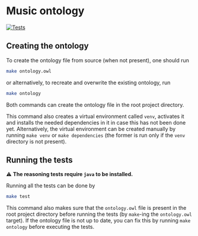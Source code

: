 # Music ontology

[![Tests](https://github.com/allexks/music-ontology/actions/workflows/tests.yml/badge.svg)](https://github.com/allexks/music-ontology/actions/workflows/tests.yml)

## Creating the ontology

To create the ontology file from source (when not present), one should run

```bash
make ontology.owl
```

or alternatively, to recreate and overwrite the existing ontology, run

```bash
make ontology
```

Both commands can create the ontology file in the root project directory.

This command also creates a virtual environment called `venv`, activates it and installs the needed dependencies in it in case this has not been done yet. Alternatively, the virtual environment can be created manually by running `make venv` or `make dependencies` (the former is run only if the `venv` directory is not present).

## Running the tests

⚠️ **The reasoning tests require `java` to be installed.**

Running all the tests can be done by

```bash
make test
```

This command also makes sure that the `ontology.owl` file is present in the root project directory before running the tests (by `make`-ing the `ontology.owl` target). If the ontology file is not up to date, you can fix this by running `make ontology` before executing the tests.